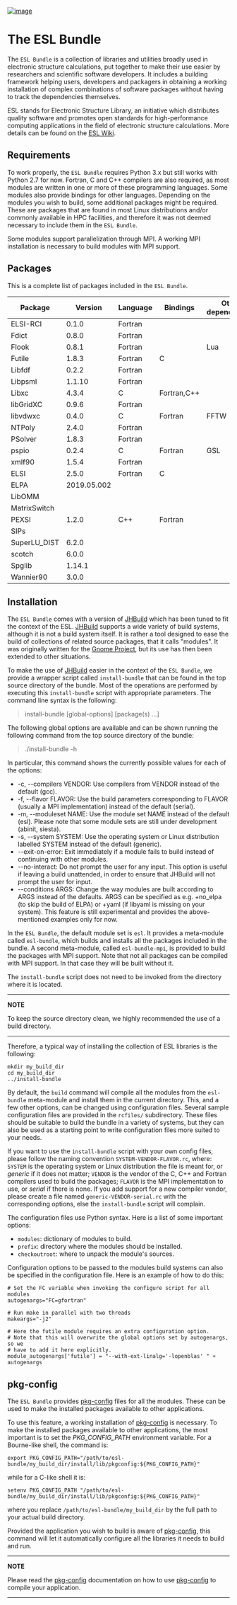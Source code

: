 [![image](https://gitlab.com/ElectronicStructureLibrary/esl-bundle/badges/master/pipeline.svg)](https://gitlab.com/ElectronicStructureLibrary/esl-bundle/-/commits/master)

# The ESL Bundle

The `ESL Bundle` is a collection of libraries and utilities broadly used
in electronic structure calculations, put together to make their use
easier by researchers and scientific software developers. It includes a
building framework helping users, developers and packagers in obtaining
a working installation of complex combinations of software packages
without having to track the dependencies themselves.

ESL stands for Electronic Structure Library, an initiative which
distributes quality software and promotes open standards for
high-performance computing applications in the field of electronic
structure calculations. More details can be found on the [ESL
Wiki](https://esl.cecam.org/).

## Requirements

To work properly, the `ESL Bundle` requires Python 3.x but still works
with Python 2.7 for now. Fortran, C and C++ compilers are also required,
as most modules are written in one or more of these programming
languages. Some modules also provide bindings for other languages.
Depending on the modules you wish to build, some additional packages
might be required. These are packages that are found in most Linux
distributions and/or commonly available in HPC facilities, and therefore
it was not deemed necessary to include them in the `ESL Bundle`.

Some modules support parallelization through MPI. A working MPI
installation is necessary to build modules with MPI support.

## Packages

This is a complete list of packages included in the `ESL Bundle`.

|Package        |Version       |Language   |Bindings   | Other dependencies |Website                                              |
|-------------- |------------- |---------- |---------- |-------------- |----------------------------------------------------------|
|ELSI-RCI       |0.1.0         |Fortran    |           |               |<http://elsi-interchange.org/>                            |
|Fdict          |0.8.0         |Fortran    |           |               |<https://github.com/zerothi/fdict>                        |
|Flook          |0.8.1         |Fortran    |           |Lua            |<https://github.com/ElectronicStructureLibrary/flook>     |
|Futile         |1.8.3         |Fortran    |C          |               |<https://gitlab.com/l_sim/futile>                         |
|Libfdf         |0.2.2         |Fortran    |           |               |<https://gitlab.com/siesta-project/libraries/libfdf>      |
|Libpsml        |1.1.10        |Fortran    |           |               |<https://gitlab.com/siesta-project/libraries/libpsml>     |
|Libxc          |4.3.4         |C          |Fortran,C++|               |<http://www.tddft.org/programs/libxc>                     |
|libGridXC      |0.9.6         |Fortran    |           |               |<https://gitlab.com/siesta-project/libraries/libgridxc>   |
|libvdwxc       |0.4.0         |C          |Fortran    |FFTW           |<https://libvdwxc.org/>                                   |
|NTPoly         |2.4.0         |Fortran    |           |               |<https://github.com/william-dawson/NTPoly>                |
|PSolver        |1.8.3         |Fortran    |           |               |<https://gitlab.com/l_sim/psolver>                        |
|pspio          |0.2.4         |C          |Fortran    |GSL            |<https://gitlab.com/ElectronicStructureLibrary/libpspio>  |
|xmlf90         |1.5.4         |Fortran    |           |               |<https://gitlab.com/siesta-project/libraries/xmlf90>      |
|ELSI           |2.5.0         |Fortran    |C          |               |<http://elsi-interchange.org/>                            |
|ELPA           |2019.05.002   |           |           |               |<https://gitlab.mpcdf.mpg.de/elpa/elpa>                   |
|LibOMM         |              |           |           |               |<https://gitlab.com/ElectronicStructureLibrary/omm>       |
|MatrixSwitch   |              |           |           |               |<https://gitlab.com/ElectronicStructureLibrary/omm>       |
|PEXSI          |1.2.0         |C++        |Fortran    |               |<http://www.pexsi.org>                                    |
|SIPs           |              |           |           |               |<http://bitbucket.org/keceli/qetsc>                       |
|SuperLU_DIST   |6.2.0         |           |           |               |<http://crd-legacy.lbl.gov/~xiaoye/SuperLU>               |
|scotch         |6.0.0         |           |           |               |<https://www.labri.fr/perso/pelegrin/scotch>              |
|Spglib         |1.14.1        |           |           |               |<https://github.com/atztogo/spglib>                       |
|Wannier90      |3.0.0         |           |           |               |<http://www.wannier.org>                                  |

## Installation

The `ESL Bundle` comes with a version of
[JHBuild](https://developer.gnome.org/jhbuild/stable/) which has been
tuned to fit the context of the ESL.
[JHBuild](https://developer.gnome.org/jhbuild/stable/) supports a wide
variety of build systems, although it is not a build system itself. It
is rather a tool designed to ease the build of collections of related
source packages, that it calls \"modules\". It was originally written
for the [Gnome Project](https://www.gnome.org/), but its use has then
been extended to other situations.

To make the use of
[JHBuild](https://developer.gnome.org/jhbuild/stable/) easier in the
context of the `ESL Bundle`, we provide a wrapper script called
`install-bundle` that can be found in the top source directory of the
bundle. Most of the operations are performed by executing this
`install-bundle` script with appropriate parameters. The command line
syntax is the following:

> install-bundle \[global-options\] \[package(s) \...\]

The following global options are available and can be shown running the
following command from the top source directory of the bundle:

> ./install-bundle -h

In particular, this command shows the currently possible values for each
of the options:

-   -c, \--compilers VENDOR: Use compilers from VENDOR instead of the
    default (gcc).
-   -f, \--flavor FLAVOR: Use the build parameters corresponding to
    FLAVOR (usually a MPI implementation) instead of the default
    (serial).
-   -m, \--moduleset NAME: Use the module set NAME instead of the
    default (esl). Please note that some module sets are still under
    development (abinit, siesta).
-   -s, \--system SYSTEM: Use the operating system or Linux distribution
    labelled SYSTEM instead of the default (generic).
-   \--exit-on-error: Exit immediately if a module fails to build
    instead of continuing with other modules.
-   \--no-interact: Do not prompt the user for any input. This option is
    useful if leaving a build unattended, in order to ensure that
    JHBuild will not prompt the user for input.
-   \--conditions ARGS: Change the way modules are built according to
    ARGS instead of the defaults. ARGS can be specified as e.g. +no_elpa
    (to skip the build of ELPA) or +yaml (if libyaml is missing on your
    system). This feature is still experimental and provides the
    above-mentioned examples only for now.

In the `ESL Bundle`, the default module set is `esl`. It provides a
meta-module called `esl-bundle`, which builds and installs all the
packages included in the bundle. A second meta-module, called
`esl-bundle-mpi`, is provided to build the packages with MPI support.
Note that not all packages can be compiled with MPI support. In that
case they will be built without it.

The `install-bundle` script does not need to be invoked from the
directory where it is located.

---
**NOTE**

To keep the source directory clean, we highly recommended the use of a build directory.

---

Therefore, a typical way of installing the collection of ESL libraries
is the following:

    mkdir my_build_dir
    cd my_build_dir
    ../install-bundle

By default, the `build` command will compile all the modules from the
`esl-bundle` meta-module and install them in the current directory.
This, and a few other options, can be changed using configuration files.
Several sample configuration files are provided in the `rcfiles/`
subdirectory. These files should be suitable to build the bundle in a
variety of systems, but they can also be used as a starting point to
write configuration files more suited to your needs.

If you want to use the `install-bundle` script with your own config
files, please follow the naming convention `SYSTEM-VENDOR-FLAVOR.rc`,
where: `SYSTEM` is the operating system or Linux distribution the file
is meant for, or *generic* if it does not matter; `VENDOR` is the vendor
of the C, C++ and Fortran compilers used to build the packages; `FLAVOR`
is the MPI implementation to use, or *serial* if there is none. If you
add support for a new compiler vendor, please create a file named
`generic-VENDOR-serial.rc` with the corresponding options, else the
`install-bundle` script will complain.

The configuration files use Python syntax. Here is a list of some
important options:

-   `modules`: dictionary of modules to build.
-   `prefix`: directory where the modules should be installed.
-   `checkoutroot`: where to unpack the module\'s sources.

Configuration options to be passed to the modules build systems can also
be specified in the configuration file. Here is an example of how to do
this:

    # Set the FC variable when invoking the configure script for all modules
    autogenargs="FC=gfortran"

    # Run make in parallel with two threads
    makeargs="-j2"

    # Here the futile module requires an extra configuration option.
    # Note that this will overwrite the global options set by autogenargs, so we
    # have to add it here explicitly.
    module_autogenargs['futile'] = "--with-ext-linalg='-lopenblas' " + autogenargs

## pkg-config

The `ESL Bundle` provides
[pkg-config](https://www.freedesktop.org/wiki/Software/pkg-config/)
files for all the modules. These can be used to make the installed
packages available to other applications.

To use this feature, a working installation of
[pkg-config](https://www.freedesktop.org/wiki/Software/pkg-config/) is
necessary. To make the installed packages available to other
applications, the most important is to set the *PKG_CONFIG_PATH*
environment variable. For a Bourne-like shell, the command is:

    export PKG_CONFIG_PATH="/path/to/esl-bundle/my_build_dir/install/lib/pkgconfig:${PKG_CONFIG_PATH}"

while for a C-like shell it is:

    setenv PKG_CONFIG_PATH "/path/to/esl-bundle/my_build_dir/install/lib/pkgconfig:${PKG_CONFIG_PATH}"

where you replace `/path/to/esl-bundle/my_build_dir` by the full path to
your actual build directory.

Provided the application you wish to build is aware of
[pkg-config](https://www.freedesktop.org/wiki/Software/pkg-config/),
this command will let it automatically configure all the libraries it
needs to build and run.

---
**NOTE**

Please read the
[pkg-config](https://www.freedesktop.org/wiki/Software/pkg-config/)
documentation on how to use
[pkg-config](https://www.freedesktop.org/wiki/Software/pkg-config/) to
compile your application.

---
